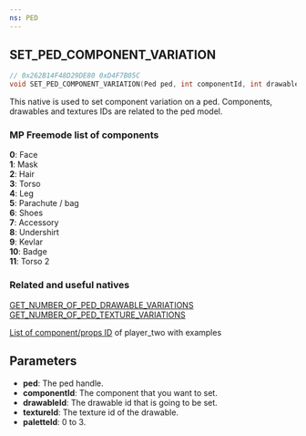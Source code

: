 ```yaml
---
ns: PED
---
```

## SET_PED_COMPONENT_VARIATION

```c
// 0x262B14F48D29DE80 0xD4F7B05C
void SET_PED_COMPONENT_VARIATION(Ped ped, int componentId, int drawableId, int textureId, int paletteId);
```

This native is used to set component variation on a ped. Components, drawables and textures IDs are related to the ped model. 

### MP Freemode list of components
**0**: Face  
**1**: Mask  
**2**: Hair  
**3**: Torso  
**4**: Leg  
**5**: Parachute / bag  
**6**: Shoes  
**7**: Accessory  
**8**: Undershirt  
**9**: Kevlar  
**10**: Badge  
**11**: Torso 2  

### Related and useful natives
[GET_NUMBER_OF_PED_DRAWABLE_VARIATIONS](#_0x27561561732A7842)  
[GET_NUMBER_OF_PED_TEXTURE_VARIATIONS](#_0x8F7156A3142A6BAD)  

[List of component/props ID](gtaxscripting.blogspot.com/2016/04/gta-v-peds-component-and-props.html) of player_two with examples

## Parameters
* **ped**: The ped handle.
* **componentId**: The component that you want to set.
* **drawableId**: The drawable id that is going to be set.
* **textureId**: The texture id of the drawable.
* **paletteId**: 0 to 3.
